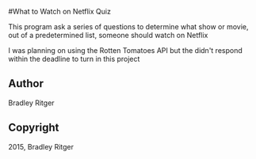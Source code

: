 #What to Watch on Netflix Quiz

This program ask a series of questions to determine what show or movie, out of 
a predetermined list, someone should watch on Netflix

I was planning on using the Rotten Tomatoes API but the didn't respond within the deadline
to turn in this project

## Author

Bradley Ritger

## Copyright

2015, Bradley Ritger 
